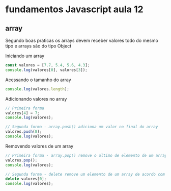 # fundamentos Javascript aula 12
## array

Segundo boas praticas os arrays devem receber valores todo do mesmo tipo e arrays são do tipo Object

Iniciando um array

```javascript
const valores = [7.7, 5.4, 5.6, 4.3];
console.log(valores[0], valores[3]);
```

Acessando o tamanho do array

```javascript
console.log(valores.length);
```

Adicionando valores no array 

```javascript
// Primeira forma
valores[4] = 7;
console.log(valores);
```

```javascript
// Segunda forma - array.push() adiciona um valor no final do array
valores.push(8);
console.log(valores);
```

Removendo valores de um array

```javascript
// Primeira forma - array.pop() remove o ultimo de elemento de um array
valores.pop();
console.log(valores);
```

```javascript
// Segunda forma - delete remove um elemento de um array de acordo com o indice informado
delete valores[0];
console.log(valores);
```